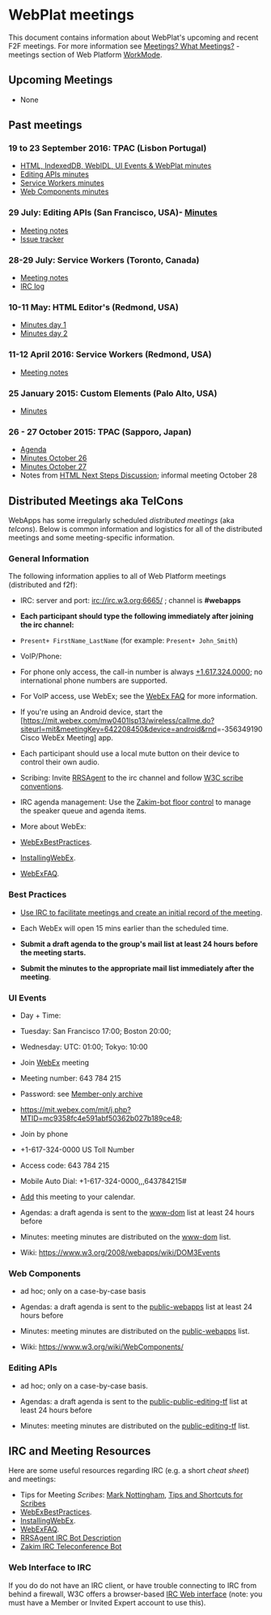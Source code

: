 # WebPlat meetings
This document contains information about WebPlat's upcoming and recent F2F meetings. For more information see [Meetings? What Meetings?](WorkMode.md#meetings-what-meetings) - meetings section of Web Platform [WorkMode](WorkMode.md).

## Upcoming Meetings

* None

## Past meetings

### 19 to 23 September 2016: TPAC (Lisbon Portugal)
- [HTML, IndexedDB, WebIDL, UI Events & WebPlat minutes](https://www.w3.org/2016/09/23-webapps-minutes.html)
- [Editing APIs minutes](https://www.w3.org/2016/09/22-webapps-minutes.html)
- [Service Workers minutes](https://www.w3.org/2016/09/20-webapps-minutes.html)
- [Web Components minutes](https://www.w3.org/2016/09/19-webapps-minutes.html)

### 29 July: Editing APIs (San Francisco, USA)- [Minutes](http://www.w3.org/2016/07/29-editing-minutes.html)
- [Meeting notes](https://docs.google.com/document/d/1XxIEF0So-kMF5mcJ03Yj0zsYMFRHEgXw1fV1K5FOwuQ)
- [Issue tracker](https://github.com/w3c/editing)

### 28-29 July: Service Workers (Toronto, Canada)
- [Meeting notes](https://jakearchibald.com/2016/service-worker-meeting-notes/)
- [IRC log](https://gist.github.com/jakearchibald/c65009efa2ed9dbe3ad38f5fef5a4ef1)

### 10-11 May: HTML Editor's (Redmond, USA)
- [Minutes day 1](https://www.w3.org/2016/05/10-html-editors-minutes.html)
- [Minutes day 2](https://www.w3.org/2016/05/11-html-editors-minutes.html)

### 11-12 April 2016: Service Workers (Redmond, USA)
- [Meeting notes](https://lists.w3.org/Archives/Public/public-webapps/2016AprJun/0039.html)

### 25 January 2015: Custom Elements (Palo Alto, USA)
- [Minutes](https://www.w3.org/2016/01/25-webapps-minutes.html)

### 26 - 27 October 2015: TPAC (Sapporo, Japan)
- [Agenda](https://www.w3.org/wiki/Webapps/October2015Meeting)
- [Minutes October 26](http://www.w3.org/2015/10/21-webapps-minutes.html)
- [Minutes October 27](http://www.w3.org/2015/10/26-webapps-minutes.html)
- Notes from [HTML Next Steps Discussion](http://www.w3.org/2015/10/28-html-minutes.html); informal meeting October 28

## Distributed Meetings aka TelCons

WebApps has some irregularly scheduled *distributed meetings* (aka *telcons*). Below is common information and logistics for all of the distributed meetings and some meeting-specific information.

### General Information

The following information applies to all of Web Platform meetings (distributed and f2f):

-   IRC: server and port: <irc://irc.w3.org:6665/> ; channel is **\#webapps**
-   **Each participant should type the following immediately after joining the irc channel:**
-   `Present+ FirstName_LastName` (for example: `Present+ John_Smith`)

-   VoIP/Phone:
-   For phone only access, the call-in number is always [+1.617.324.0000](tel:+1.617.324.0000); no international phone numbers are supported.
-   For VoIP access, use WebEx; see the [WebEx FAQ](https://www.w3.org/2006/tools/wiki/WebExFAQ) for more information.
-   If you're using an Android device, start the [<https://mit.webex.com/mw0401lsp13/wireless/callme.do?siteurl=mit&meetingKey=642208450&device=android&rnd>=-356349190 Cisco WebEx Meeting] app.
-   Each participant should use a local mute button on their device to control their own audio.

-   Scribing: Invite [RRSAgent](http://www.w3.org/2002/03/RRSAgent) to the irc channel and follow [W3C scribe conventions](http://www.w3.org/2008/04/scribe.html).

-   IRC agenda management: Use the [Zakim-bot floor control](http://www.w3.org/2001/12/zakim-irc-bot.html#speakerqueue) to manage the speaker queue and agenda items.

-   More about WebEx:
-   [WebExBestPractices](https://www.w3.org/2006/tools/wiki/WebExBestPractices).
-   [InstallingWebEx](https://www.w3.org/2006/tools/wiki/InstallingWebEx).
-   [WebExFAQ](https://www.w3.org/2006/tools/wiki/WebExFAQ).

### Best Practices

-   [Use IRC to facilitate meetings and create an initial record of the meeting](https://www.w3.org/2006/tools/wiki/WebExBestPractices#IRC).

-   Each WebEx will open 15 mins earlier than the scheduled time.

-   **Submit a draft agenda to the group's mail list at least 24 hours before the meeting starts.**

-   **Submit the minutes to the appropriate mail list immediately after the meeting**.

### UI Events

-   Day + Time:
-   Tuesday: San Francisco 17:00; Boston 20:00;
-   Wednesday: UTC: 01:00; Tokyo: 10:00

-   Join [WebEx](https://mit.webex.com/mit/j.php?MTID=mc9358fc4e591abf50362b027b189ce48) meeting
-   Meeting number: 643 784 215
-   Password: see [Member-only archive](https://lists.w3.org/Archives/Member/w3c-archive/2016Jan/0484.html)
-   <https://mit.webex.com/mit/j.php?MTID=mc9358fc4e591abf50362b027b189ce48>;

-   Join by phone
-   +1-617-324-0000 US Toll Number
-   Access code: 643 784 215
-   Mobile Auto Dial: +1-617-324-0000,,,643784215\#

-   [Add](https://mit.webex.com/mit/j.php?MTID=me1eaed87cdc049944b01363dd20cc4bf) this meeting to your calendar.

-   Agendas: a draft agenda is sent to the [www-dom](http://lists.w3.org/Archives/Public/www-dom/) list at least 24 hours before
-   Minutes: meeting minutes are distributed on the [www-dom](http://lists.w3.org/Archives/Public/www-dom/) list.
-   Wiki: [<https://www.w3.org/2008/webapps/wiki/DOM3Events>](https://www.w3.org/2008/webapps/wiki/DOM3Events)

### Web Components

-   ad hoc; only on a case-by-case basis

-   Agendas: a draft agenda is sent to the [public-webapps](http://lists.w3.org/Archives/Public/public-webapps/) list at least 24 hours before
-   Minutes: meeting minutes are distributed on the [public-webapps](http://lists.w3.org/Archives/Public/public-webapps/) list.
-   Wiki: [<https://www.w3.org/wiki/WebComponents/>](https://www.w3.org/wiki/WebComponents/)

### Editing APIs

-   ad hoc; only on a case-by-case basis.

-   Agendas: a draft agenda is sent to the [public-public-editing-tf](http://lists.w3.org/Archives/Public/public-editing-tf/) list at least 24 hours before
-   Minutes: meeting minutes are distributed on the [public-editing-tf](http://lists.w3.org/Archives/Public/public-editing-tf/) list.

IRC and Meeting Resources
-------------------------

Here are some useful resources regarding IRC (e.g. a short *cheat sheet*) and meetings:

-   Tips for Meeting *Scribes*: [Mark Nottingham](http://www.w3.org/2002/ws/addr/minutes.html), [Tips and Shortcuts for Scribes](https://www.w3.org/wiki/PointerEvents/Meetings#Meeting_Scribes)
-   [WebExBestPractices](https://www.w3.org/2006/tools/wiki/WebExBestPractices).
-   [InstallingWebEx](https://www.w3.org/2006/tools/wiki/InstallingWebEx).
-   [WebExFAQ](https://www.w3.org/2006/tools/wiki/WebExFAQ).
-   [RRSAgent IRC Bot Description](http://www.w3.org/2002/03/RRSAgent)
-   [Zakim IRC Teleconference Bot](http://www.w3.org/2001/12/zakim-irc-bot.html)

### Web Interface to IRC

If you do do not have an IRC client, or have trouble connecting to IRC from behind a firewall, W3C offers a browser-based [IRC Web interface](http://cgi.w3.org/member-bin/irc/irc.cgi) (note: you must have a Member or Invited Expert account to use this).
